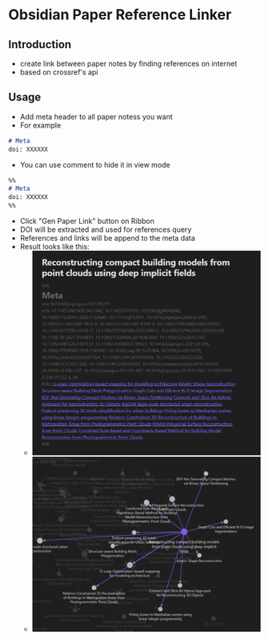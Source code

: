 # Obsidian Paper Reference Linker
## Introduction
- create link between paper notes by finding references on internet
- based on crossref's api
  
## Usage
- Add meta header to all paper notess you want
- For example
```markdown
# Meta
doi: XXXXXX
```
- You can use comment to hide it in view mode
```markdown
%%
# Meta
doi: XXXXXX
%%
```

- Click "Gen Paper Link" button on Ribbon
- DOI will be extracted and used for references query
- References and links will be append to the meta data
- Result looks like this:
  - ![Result](images/result.png)
  - ![Result Graph](images/result-graph.png)